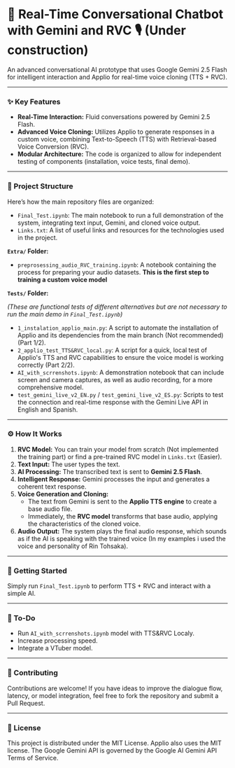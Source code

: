 # 🤖 Real-Time Conversational Chatbot with Gemini and RVC 🎙️ (Under construction)

An advanced conversational AI prototype that uses Google Gemini 2.5 Flash for intelligent interaction and Applio for real-time voice cloning (TTS + RVC).

---

### ✨ Key Features

- **Real-Time Interaction:** Fluid conversations powered by Gemini 2.5 Flash.
- **Advanced Voice Cloning:** Utilizes Applio to generate responses in a custom voice, combining Text-to-Speech (TTS) with Retrieval-based Voice Conversion (RVC).
- **Modular Architecture:** The code is organized to allow for independent testing of components (installation, voice tests, final demo).

---

### 📂 Project Structure

Here’s how the main repository files are organized:

- `Final_Test.ipynb`: The main notebook to run a full demonstration of the system, integrating text input, Gemini, and cloned voice output.
- `Links.txt`: A list of useful links and resources for the technologies used in the project.

**`Extra/` Folder:**

- `preprosessing_audio_RVC_training.ipynb`: A notebook containing the process for preparing your audio datasets. **This is the first step to training a custom voice model**

**`Tests/` Folder:**

*(These are functional tests of different alternatives but are not necessary to run the main demo in `Final_Test.ipynb`)*

- `1_instalation_applio_main.py`: A script to automate the installation of Applio and its dependencies from the main branch (Not recommended) (Part 1/2).
- `2_applio_test_TTS&RVC_local.py`: A script for a quick, local test of Applio's TTS and RVC capabilities to ensure the voice model is working correctly (Part 2/2).
- `AI_with_scrrenshots.ipynb`: A demonstration notebook that can include screen and camera captures, as well as audio recording, for a more comprehensive model.
- `test_gemini_live_v2_EN.py` / `test_gemini_live_v2_ES.py`: Scripts to test the connection and real-time response with the Gemini Live API in English and Spanish.

---

### ⚙️ How It Works

1.  **RVC Model:** You can train your model from scratch (Not implemented the training part) or find a pre-trained RVC model in `Links.txt` (Easier).
2.  **Text Input:** The user types the text.
3.  **AI Processing:** The transcribed text is sent to **Gemini 2.5 Flash**.
4.  **Intelligent Response:** Gemini processes the input and generates a coherent text response.
5.  **Voice Generation and Cloning:**
    - The text from Gemini is sent to the **Applio TTS engine** to create a base audio file.
    - Immediately, the **RVC model** transforms that base audio, applying the characteristics of the cloned voice.
6.  **Audio Output:** The system plays the final audio response, which sounds as if the AI is speaking with the trained voice (In my examples i used the voice and personality of Rin Tohsaka).

---

### 🚀 Getting Started

Simply run `Final_Test.ipynb` to perform TTS + RVC and interact with a simple AI.

---

### 🎯 To-Do

- Run `AI_with_scrrenshots.ipynb` model with TTS&RVC Localy.
- Increase processing speed.
- Integrate a VTuber model.

---

### 🤝 Contributing

Contributions are welcome! If you have ideas to improve the dialogue flow, latency, or model integration, feel free to fork the repository and submit a Pull Request.

---

### 📜 License

This project is distributed under the MIT License. Applio also uses the MIT license. The Google Gemini API is governed by the Google AI Gemini API Terms of Service.

